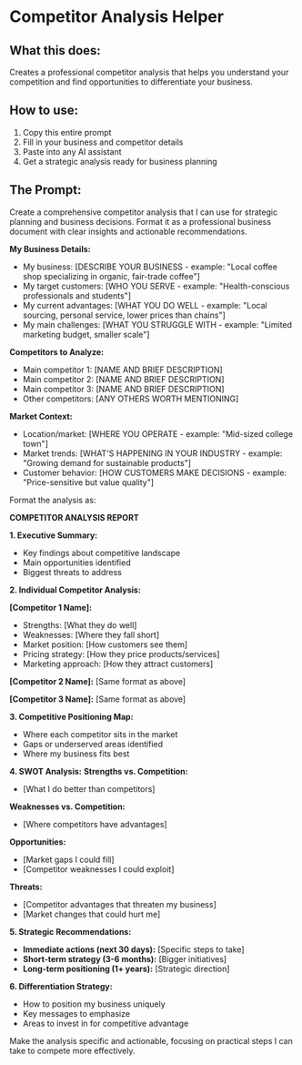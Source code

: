 # Competitor Analysis Helper

## What this does:

Creates a professional competitor analysis that helps you understand your competition and find opportunities to differentiate your business.

## How to use:

1. Copy this entire prompt
2. Fill in your business and competitor details
3. Paste into any AI assistant
4. Get a strategic analysis ready for business planning

## The Prompt:

Create a comprehensive competitor analysis that I can use for strategic planning and business decisions. Format it as a professional business document with clear insights and actionable recommendations.

**My Business Details:**

- My business: [DESCRIBE YOUR BUSINESS - example: "Local coffee shop specializing in organic, fair-trade coffee"]
- My target customers: [WHO YOU SERVE - example: "Health-conscious professionals and students"]
- My current advantages: [WHAT YOU DO WELL - example: "Local sourcing, personal service, lower prices than chains"]
- My main challenges: [WHAT YOU STRUGGLE WITH - example: "Limited marketing budget, smaller scale"]

**Competitors to Analyze:**

- Main competitor 1: [NAME AND BRIEF DESCRIPTION]
- Main competitor 2: [NAME AND BRIEF DESCRIPTION]
- Main competitor 3: [NAME AND BRIEF DESCRIPTION]
- Other competitors: [ANY OTHERS WORTH MENTIONING]

**Market Context:**

- Location/market: [WHERE YOU OPERATE - example: "Mid-sized college town"]
- Market trends: [WHAT'S HAPPENING IN YOUR INDUSTRY - example: "Growing demand for sustainable products"]
- Customer behavior: [HOW CUSTOMERS MAKE DECISIONS - example: "Price-sensitive but value quality"]

Format the analysis as:

**COMPETITOR ANALYSIS REPORT**

**1. Executive Summary:**

- Key findings about competitive landscape
- Main opportunities identified
- Biggest threats to address

**2. Individual Competitor Analysis:**

**[Competitor 1 Name]:**

- Strengths: [What they do well]
- Weaknesses: [Where they fall short]
- Market position: [How customers see them]
- Pricing strategy: [How they price products/services]
- Marketing approach: [How they attract customers]

**[Competitor 2 Name]:**
[Same format as above]

**[Competitor 3 Name]:**
[Same format as above]

**3. Competitive Positioning Map:**

- Where each competitor sits in the market
- Gaps or underserved areas identified
- Where my business fits best

**4. SWOT Analysis:**
**Strengths vs. Competition:**

- [What I do better than competitors]

**Weaknesses vs. Competition:**

- [Where competitors have advantages]

**Opportunities:**

- [Market gaps I could fill]
- [Competitor weaknesses I could exploit]

**Threats:**

- [Competitor advantages that threaten my business]
- [Market changes that could hurt me]

**5. Strategic Recommendations:**

- **Immediate actions (next 30 days):** [Specific steps to take]
- **Short-term strategy (3-6 months):** [Bigger initiatives]
- **Long-term positioning (1+ years):** [Strategic direction]

**6. Differentiation Strategy:**

- How to position my business uniquely
- Key messages to emphasize
- Areas to invest in for competitive advantage

Make the analysis specific and actionable, focusing on practical steps I can take to compete more effectively.
